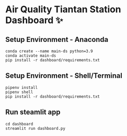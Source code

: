 # Air Quality Tiantan Station Dashboard ✨

## Setup Environment - Anaconda
```
conda create --name main-ds python=3.9
conda activate main-ds
pip install -r dashboard/requirements.txt
```

## Setup Environment - Shell/Terminal
```
pipenv install
pipenv shell
pip install -r dashboard/requirements.txt
```

## Run steamlit app
```
cd dashboard
streamlit run dashboard.py
```
